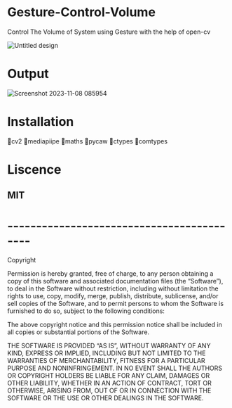 # Gesture-Control-Volume
Control The Volume of System using Gesture with the help of open-cv

![Untitled design](https://github.com/Unkown-Bug/Gesture-Control-Volume/assets/87372653/6562f082-1469-494c-a867-cfd95460f850)

# Output

![Screenshot 2023-11-08 085954](https://github.com/Unkown-Bug/Gesture-Control-Volume/assets/87372653/ea63a7d2-11aa-4985-8e9e-1e02b1492b4f)

# Installation

🔸cv2
🔸mediapiipe
🔸maths
🔸pycaw
🔸ctypes
🔸comtypes

# Liscence

## MIT

# ------------------------------------------

Copyright <YEAR> <COPYRIGHT HOLDER>

Permission is hereby granted, free of charge, to any person obtaining a copy of this software and associated documentation files (the “Software”), to deal in the Software without restriction, including without limitation the rights to use, copy, modify, merge, publish, distribute, sublicense, and/or sell copies of the Software, and to permit persons to whom the Software is furnished to do so, subject to the following conditions:

The above copyright notice and this permission notice shall be included in all copies or substantial portions of the Software.

THE SOFTWARE IS PROVIDED “AS IS”, WITHOUT WARRANTY OF ANY KIND, EXPRESS OR IMPLIED, INCLUDING BUT NOT LIMITED TO THE WARRANTIES OF MERCHANTABILITY, FITNESS FOR A PARTICULAR PURPOSE AND NONINFRINGEMENT. IN NO EVENT SHALL THE AUTHORS OR COPYRIGHT HOLDERS BE LIABLE FOR ANY CLAIM, DAMAGES OR OTHER LIABILITY, WHETHER IN AN ACTION OF CONTRACT, TORT OR OTHERWISE, ARISING FROM, OUT OF OR IN CONNECTION WITH THE SOFTWARE OR THE USE OR OTHER DEALINGS IN THE SOFTWARE.

